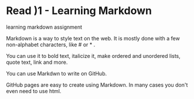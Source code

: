 # Read )1 - Learning Markdown
learning markdown assignment

Markdown is a way to style text on the web. It is mostly done with a few non-alphabet characters, like # or * .

You can use it to bold text, italicize it, make ordered and unordered lists, quote text, link and more.

You can use Markdwn to write on GitHub.

GitHub pages are easy to create using Markdown. In many cases you don't even need to use html.